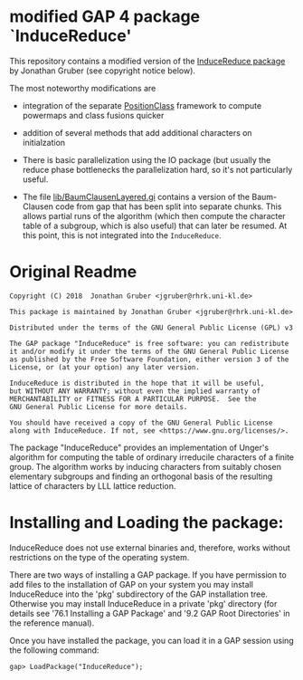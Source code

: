 


modified GAP 4 package `InduceReduce'
====================================

This repository contains a modified version of the [InduceReduce package](https://github.com/jgruber4/InduceReduce) by
Jonathan Gruber (see copyright notice below).

The most noteworthy modifications are
  * integration of the separate
    [PositionClass](https://github.com/ukehrle/PositionClass) framework to
    compute powermaps and class fusions quicker
    
  * addition of several methods that add additional characters on initialzation
  
  * There is basic parallelization using the IO package (but usually the reduce
    phase bottlenecks the parallelization hard, so it's not particularly useful.
  
  * The file [lib/BaumClausenLayered.gi](lib/BaumClausenLayered.gi) contains a
    version of the Baum-Clausen code from gap that has been split into separate
    chunks. This allows partial runs of the algorithm (which then compute the
    character table of a subgroup, which is also useful) that can later be
    resumed. At this point, this is not integrated into the `InduceReduce`.
    

Original Readme
===============

    Copyright (C) 2018  Jonathan Gruber <jgruber@rhrk.uni-kl.de>

    This package is maintained by Jonathan Gruber <jgruber@rhrk.uni-kl.de>

    Distributed under the terms of the GNU General Public License (GPL) v3

    The GAP package "InduceReduce" is free software: you can redistribute
    it and/or modify it under the terms of the GNU General Public License
    as published by the Free Software Foundation, either version 3 of the
    License, or (at your option) any later version.

    InduceReduce is distributed in the hope that it will be useful,
    but WITHOUT ANY WARRANTY; without even the implied warranty of
    MERCHANTABILITY or FITNESS FOR A PARTICULAR PURPOSE.  See the
    GNU General Public License for more details.

    You should have received a copy of the GNU General Public License
    along with InduceReduce. If not, see <https://www.gnu.org/licenses/>.


The package "InduceReduce" provides an implementation of Unger's algorithm for computing the table of ordinary irreducile characters of a finite group. The algorithm works by inducing characters from suitably chosen elementary subgroups and finding an orthogonal basis of the resulting lattice of characters by LLL lattice reduction.


Installing and Loading the package:
===================================

InduceReduce does not use external binaries and, therefore, works without
restrictions on the type of the operating system.

There are two ways of installing a GAP package. If you have permission to add
files to the installation of GAP on your system you may install InduceReduce into
the 'pkg' subdirectory of the GAP installation tree. Otherwise you may install
InduceReduce in a private 'pkg' directory (for details see '76.1 Installing a GAP Package' and '9.2 GAP Root Directories' in the reference manual).

Once you have installed the package, you can load it in a GAP session using the following command:

    gap> LoadPackage("InduceReduce");

